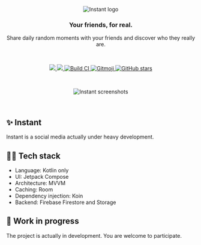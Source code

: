 <p align="center">
    <img src="https://firebasestorage.googleapis.com/v0/b/instant-ebf.appspot.com/o/github%2Finstant-light-corner-background.png?alt=media&token=390f7718-13cc-41b0-9e5e-575a1be0504a" alt="Instant logo" />
</p>
<h3 align="center">Your friends, for real.</h3>
<p align="center">Share daily random moments with your friends and discover who they really are.</p>

<br />

<p align="center">
    <a href = "https://developer.android.com/jetpack/androidx/versions/all-channel#december_16_2020">
      <img src = "https://img.shields.io/badge/Jetpack%20Compose-1.0.4-brightgreen" />
    </a>
    <a href = "https://img.shields.io/badge/Kotlin-100%25-blueviolet">
      <img src = "https://img.shields.io/badge/Kotlin-100%25-blueviolet" />
    </a>
    <a href="https://github.com/EBfVince/Instant/actions/workflows/main.yml">
        <img src="https://github.com/EBfVince/Instant/actions/workflows/main.yml/badge.svg" alt="Build CI">
    </a>
    <a href="https://gitmoji.dev">
        <img src="https://img.shields.io/badge/gitmoji-%20😜%20😍-FFDD67.svg" alt="Gitmoji">
    </a>
    <a href="https://github.com/EBfVince/Instant/stargazers">
        <img alt="GitHub stars" src="https://img.shields.io/github/stars/EBfVince/Instant">
    </a>
</p>

<br />

<p align="center">
    <img src="https://firebasestorage.googleapis.com/v0/b/instant-ebf.appspot.com/o/github%2Finstant-intro-image.png?alt=media&token=9226b230-ae2d-427f-8dde-fdeab2f151fb" alt="Instant screenshots" />
</p>

<br />

## ✨ Instant
Instant is a social media actually under heavy development.

## 🧑‍💻 Tech stack
- Language: Kotlin only
- UI: Jetpack Compose
- Architecture: MVVM
- Caching: Room
- Dependency injection: Koin
- Backend: Firebase Firestore and Storage

## 🚧 Work in progress
The project is actually in development. You are welcome to participate.
